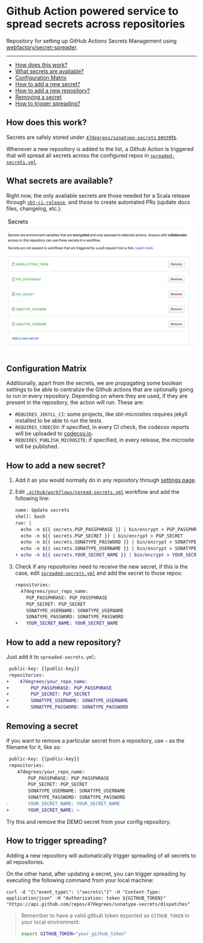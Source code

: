 # Github Action powered service to spread secrets across repositories

Repository for setting up GitHub Actions Secrets Management using [webfactory/secret-spreader](https://github.com/webfactory/secret-spreader).

---

- [How does this work?](#how-does-this-work)
- [What secrets are available?](#what-secrets-are-available)
- [Configuration Matrix](#configuration-matrix)
- [How to add a new secret?](#how-to-add-a-new-secret)
- [How to add a new repository?](#how-to-add-a-new-repository)
- [Removing a secret](#removing-a-secret)
- [How to trigger spreading?](#how-to-trigger-spreading)

## How does this work?

Secrets are safely stored under [`47degrees/sonatype-secrets` secrets](https://github.com/47degrees/sonatype-secrets/settings/secrets).

Whenever a new repository is added to the list, a Github Action is triggered that will spread all secrets across the configured repos in [`spreaded-secrets.yml`](https://github.com/47degrees/sonatype-secrets/blob/master/spreaded-secrets.yml).

## What secrets are available?

Right now, the only available secrets are those needed for a Scala release through [`sbt-ci-release`](https://github.com/olafurpg/sbt-ci-release#travis), and those to create automated PRs (update docs files, changelog, etc.):

![](secrets.png)

## Configuration Matrix

Additionally, apart from the secrets, we are propagating some boolean settings to be able to centralize the Github actions that are optionally going to run in every repository. Depending on where they are used, if they are present in the repository, the action will run. These are:

- `REQUIRES_JEKYLL_CI`: some projects, like sbt-microsites requires jekyll installed to be able to run the tests.
- `REQUIRES_CODECOV`: if specified, in every CI check, the codecov reports will be uploaded to [codecov.io](https://codecov.io).
- `REQUIRES_PUBLISH_MICROSITE`: if specified, in every release, the microsite will be published.

## How to add a new secret?

1. Add it as you would normally do in any repository through [settings page](https://github.com/47degrees/sonatype-secrets/settings/secrets).
2. Edit [`.github/workflows/spread-secrets.yml`](https://github.com/47degrees/sonatype-secrets/edit/master/.github/workflows/spread-secrets.yml) workflow and add the following line:

    ```diff
    name: Update secrets
    shell: bash
    run: |
      echo -n ${{ secrets.PGP_PASSPHRASE }} | bin/encrypt > PGP_PASSPHRASE
      echo -n ${{ secrets.PGP_SECRET }} | bin/encrypt > PGP_SECRET
      echo -n ${{ secrets.SONATYPE_PASSWORD }} | bin/encrypt > SONATYPE_PASSWORD
      echo -n ${{ secrets.SONATYPE_USERNAME }} | bin/encrypt > SONATYPE_USERNAME
    + echo -n ${{ secrets.YOUR_SECRET_NAME }} | bin/encrypt > YOUR_SECRET_NAME
    ```

3. Check if any repositories need to receive the new secret, if this is the case, edit [`spreaded-secrets.yml`](https://github.com/47degrees/sonatype-secrets/edit/master/spreaded-secrets.yml) and add the secret to those repos:

    ```diff
    repositories:
      47degrees/your_repo_name:
        PGP_PASSPHRASE: PGP_PASSPHRASE
        PGP_SECRET: PGP_SECRET
        SONATYPE_USERNAME: SONATYPE_USERNAME
        SONATYPE_PASSWORD: SONATYPE_PASSWORD
    +   YOUR_SECRET_NAME: YOUR_SECRET_NAME
    ```

## How to add a new repository?

Just add it to `spreaded-secrets.yml`:

```diff
 public-key: {{public-key}}
 repositories:
+    47degrees/your_repo_name:
+        PGP_PASSPHRASE: PGP_PASSPHRASE
+        PGP_SECRET: PGP_SECRET
+        SONATYPE_USERNAME: SONATYPE_USERNAME
+        SONATYPE_PASSWORD: SONATYPE_PASSWORD
```

## Removing a secret

If you want to remove a particular secret from a repository, use `~` as the filename for it, like so:

```diff
 public-key: {{public-key}}
 repositories:
    47degrees/your_repo_name:
        PGP_PASSPHRASE: PGP_PASSPHRASE
        PGP_SECRET: PGP_SECRET
        SONATYPE_USERNAME: SONATYPE_USERNAME
        SONATYPE_PASSWORD: SONATYPE_PASSWORD
-       YOUR_SECRET_NAME: YOUR_SECRET_NAME
+       YOUR_SECRET_NAME: ~
```

Try this and remove the DEMO secret from your config repository.

## How to trigger spreading?

Adding a new repository will automatically trigger spreading of all secrets to all repositories. 

On the other hand, after updating a secret, you can trigger spreading by executing the following command from your local machine:

```
curl -d "{\"event_type\": \"secrets\"}" -H "Content-Type: application/json" -H "Authorization: token ${GITHUB_TOKEN}" "https://api.github.com/repos/47degrees/sonatype-secrets/dispatches"
```

> Remember to have a valid github token exported as `GITHUB_TOKEN` in your local environment:
>
> ```bash
> export GITHUB_TOKEN="your_github_token"
> ```
